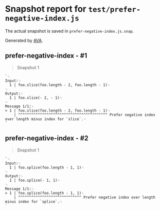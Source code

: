 # Snapshot report for `test/prefer-negative-index.js`

The actual snapshot is saved in `prefer-negative-index.js.snap`.

Generated by [AVA](https://avajs.dev).

## prefer-negative-index - #1

> Snapshot 1

    `␊
    Input:␊
      1 | foo.slice(foo.length - 2, foo.length - 1)␊
    ␊
    Output:␊
      1 | foo.slice(- 2, - 1)␊
    ␊
    Message 1/1:␊
    > 1 | foo.slice(foo.length - 2, foo.length - 1)␊
        | ^^^^^^^^^^^^^^^^^^^^^^^^^^^^^^^^^^^^^^^^^ Prefer negative index over length minus index for `slice`.␊
    `

## prefer-negative-index - #2

> Snapshot 1

    `␊
    Input:␊
      1 | foo.splice(foo.length - 1, 1)␊
    ␊
    Output:␊
      1 | foo.splice(- 1, 1)␊
    ␊
    Message 1/1:␊
    > 1 | foo.splice(foo.length - 1, 1)␊
        | ^^^^^^^^^^^^^^^^^^^^^^^^^^^^^ Prefer negative index over length minus index for `splice`.␊
    `

